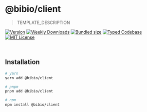# @bibio/client

> TEMPLATE_DESCRIPTION

[![Version][version]][npm] [![Weekly Downloads][downloads-badge]][npm] [![Bundled size][size-badge]][size] [![Typed Codebase][typescript]](#) [![MIT License][license]](#)

[version]: https://flat.badgen.net/npm/v/@bibio/client
[npm]: https://npmjs.com/package/@bibio/client
[license]: https://flat.badgen.net/badge/license/MIT/purple
[size]: https://bundlephobia.com/result?p=@bibio/client
[size-badge]: https://flat.badgen.net/bundlephobia/minzip/@bibio/client
[typescript]: https://flat.badgen.net/badge/icon/TypeScript?icon=typescript&label
[downloads-badge]: https://badgen.net/npm/dw/@bibio/client/red?icon=npm

<br />

## Installation

```bash
# yarn
yarn add @bibio/client

# pnpm
pnpm add @bibio/client

# npm
npm install @bibio/client
```

<br />
